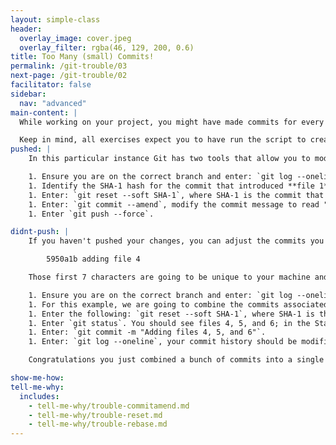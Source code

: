 ```yaml
---
layout: simple-class
header:
  overlay_image: cover.jpeg
  overlay_filter: rgba(46, 129, 200, 0.6)
title: Too Many (small) Commits!
permalink: /git-trouble/03
next-page: /git-trouble/02
facilitator: false
sidebar:
  nav: "advanced"
main-content: |
  While working on your project, you might have made commits for every little change and created a commit history that looks more like an avalanche of information as opposed to a succinct list of the changes.

  Keep in mind, all exercises expect you to have run the script to create files using the scripts found on the [Set Up Your Environment](/on-demand/git-trouble/01) page.
pushed: |
    In this particular instance Git has two tools that allow you to modify your commit history the `reset` command is used below, however, the `rebase -i` command is an alternate option.

    1. Ensure you are on the correct branch and enter: `git log --oneline`.
    1. Identify the SHA-1 hash for the commit that introduced **file 1**.
    1. Enter: `git reset --soft SHA-1`, where SHA-1 is the commit that introduced **file 1**.
    1. Enter: `git commit --amend`, modify the commit message to read "Add file 1-6".
    1. Enter `git push --force`.  

didnt-push: |
    If you haven't pushed your changes, you can adjust the commits you created without worrying about causing problems for other collaborators using the `reset` command. If you used the Bash or PowerShell scripts we provided, your commit history should include several commits that look something like this:

        5950a1b adding file 4

    Those first 7 characters are going to be unique to your machine and are a section of the SHA-1 hash assigned to that specific commit (the SHA-1 hash is 40 characters long). We are going to use that hash identifier when using the `reset` command.

    1. Ensure you are on the correct branch and enter: `git log --oneline`.
    1. For this example, we are going to combine the commits associated with the addition of files 4, 5, and 6. So identify the SHA-1 associated with the commit for **adding file 3**.
    1. Enter the following: `git reset --soft SHA-1`, where SHA-1 is the SHA-1 associated with the `adding file 3` commit.
    1. Enter `git status`. You should see files 4, 5, and 6; in the Staging Area (aka ready to be committed).
    1. Enter: `git commit -m "Adding files 4, 5, and 6"`.
    1. Enter: `git log --oneline`, your commit history should be modified.

    Congratulations you just combined a bunch of commits into a single commit! Now, none of the other collaborators will know that you made **way** too many commits!

show-me-how:
tell-me-why:
  includes:
    - tell-me-why/trouble-commitamend.md
    - tell-me-why/trouble-reset.md
    - tell-me-why/trouble-rebase.md
---
```

